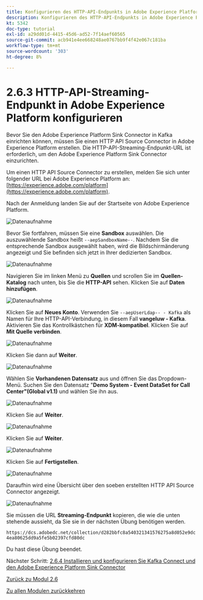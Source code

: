```yaml
---
title: Konfigurieren des HTTP-API-Endpunkts in Adobe Experience Platform
description: Konfigurieren des HTTP-API-Endpunkts in Adobe Experience Platform
kt: 5342
doc-type: tutorial
exl-id: a29dd01d-4415-45d6-ad52-7f14aef60565
source-git-commit: acb941e4ee668248ae0767bb9f4f42e067c181ba
workflow-type: tm+mt
source-wordcount: '303'
ht-degree: 8%

---
```


# 2.6.3 HTTP-API-Streaming-Endpunkt in Adobe Experience Platform konfigurieren

Bevor Sie den Adobe Experience Platform Sink Connector in Kafka einrichten können, müssen Sie einen HTTP API Source Connector in Adobe Experience Platform erstellen. Die HTTP-API-Streaming-Endpunkt-URL ist erforderlich, um den Adobe Experience Platform Sink Connector einzurichten.

Um einen HTTP API Source Connector zu erstellen, melden Sie sich unter folgender URL bei Adobe Experience Platform an: [https://experience.adobe.com/platform](https://experience.adobe.com/platform).

Nach der Anmeldung landen Sie auf der Startseite von Adobe Experience Platform.

![Datenaufnahme](./../../../modules/datacollection/module1.2/images/home.png)

Bevor Sie fortfahren, müssen Sie eine **Sandbox** auswählen. Die auszuwählende Sandbox heißt ``--aepSandboxName--``. Nachdem Sie die entsprechende Sandbox ausgewählt haben, wird die Bildschirmänderung angezeigt und Sie befinden sich jetzt in Ihrer dedizierten Sandbox.

![Datenaufnahme](./../../../modules/datacollection/module1.2/images/sb1.png)

Navigieren Sie im linken Menü zu **Quellen** und scrollen Sie im **Quellen-Katalog** nach unten, bis Sie die **HTTP-API** sehen. Klicken Sie auf **Daten hinzufügen**.

![Datenaufnahme](./images/kaep1.png)

Klicken Sie auf **Neues Konto**. Verwenden Sie `--aepUserLdap-- - Kafka` als Namen für Ihre HTTP-API-Verbindung, in diesem Fall **vangeluw - Kafka**. Aktivieren Sie das Kontrollkästchen für **XDM-kompatibel**. Klicken Sie auf **Mit Quelle verbinden**.

![Datenaufnahme](./images/kaep2.png)

Klicken Sie dann auf **Weiter**.

![Datenaufnahme](./images/kaep3.png)

Wählen Sie **Vorhandenen Datensatz** aus und öffnen Sie das Dropdown-Menü. Suchen Sie den Datensatz &quot;**Demo System - Event DataSet for Call Center&quot;(Global v1.1)** und wählen Sie ihn aus.

![Datenaufnahme](./images/kaep4.png)

Klicken Sie auf **Weiter**.

![Datenaufnahme](./images/kaep6.png)

Klicken Sie auf **Weiter**.

![Datenaufnahme](./images/kaep7.png)

Klicken Sie auf **Fertigstellen**.

![Datenaufnahme](./images/kaep8.png)

Daraufhin wird eine Übersicht über den soeben erstellten HTTP API Source Connector angezeigt.

![Datenaufnahme](./images/kaep9.png)

Sie müssen die URL **Streaming-Endpunkt** kopieren, die wie die unten stehende aussieht, da Sie sie in der nächsten Übung benötigen werden.

`https://dcs.adobedc.net/collection/d282bbfc8a540321341576275a8d052e9dc4ea80625dd9a5fe5b02397cfd80dc`

Du hast diese Übung beendet.

Nächster Schritt: [2.6.4 Installieren und konfigurieren Sie Kafka Connect und den Adobe Experience Platform Sink Connector](./ex4.md)

[Zurück zu Modul 2.6](./aep-apache-kafka.md)

[Zu allen Modulen zurückkehren](../../../overview.md)
